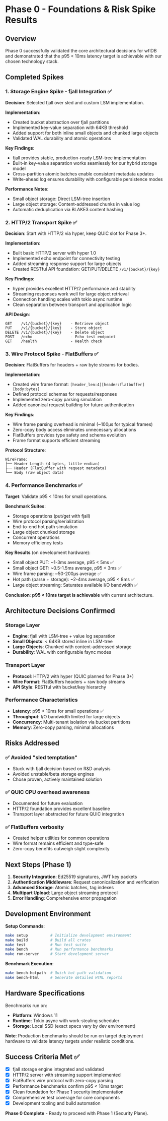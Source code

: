 # Phase 0 - Foundations & Risk Spike Results

## Overview

Phase 0 successfully validated the core architectural decisions for wflDB and demonstrated that the p95 < 10ms latency target is achievable with our chosen technology stack.

## Completed Spikes

### 1. Storage Engine Spike - fjall Integration ✅

**Decision**: Selected fjall over sled and custom LSM implementation.

**Implementation**:
- Created bucket abstraction over fjall partitions
- Implemented key-value separation with 64KB threshold
- Added support for both inline small objects and chunked large objects
- Validated WAL durability and atomic operations

**Key Findings**:
- fjall provides stable, production-ready LSM-tree implementation
- Built-in key-value separation works seamlessly for our hybrid storage model
- Cross-partition atomic batches enable consistent metadata updates
- Write-ahead log ensures durability with configurable persistence modes

**Performance Notes**:
- Small object storage: Direct LSM-tree insertion
- Large object storage: Content-addressed chunks in value log
- Automatic deduplication via BLAKE3 content hashing

### 2. HTTP/2 Transport Spike ✅

**Decision**: Start with HTTP/2 via hyper, keep QUIC slot for Phase 3+.

**Implementation**:
- Built basic HTTP/2 server with hyper 1.0
- Implemented echo endpoint for connectivity testing
- Added streaming response support for large objects
- Created RESTful API foundation: GET/PUT/DELETE `/v1/{bucket}/{key}`

**Key Findings**:
- hyper provides excellent HTTP/2 performance and stability
- Streaming responses work well for large object retrieval
- Connection handling scales with tokio async runtime
- Clean separation between transport and application logic

**API Design**:
```
GET    /v1/{bucket}/{key}    - Retrieve object
PUT    /v1/{bucket}/{key}    - Store object  
DELETE /v1/{bucket}/{key}    - Delete object
POST   /echo                 - Echo test endpoint
GET    /health               - Health check
```

### 3. Wire Protocol Spike - FlatBuffers ✅

**Decision**: FlatBuffers for headers + raw byte streams for bodies.

**Implementation**:
- Created wire frame format: `[header_len:4][header:flatbuffer][body:bytes]`
- Defined protocol schemas for requests/responses
- Implemented zero-copy parsing simulation
- Added canonical request building for future authentication

**Key Findings**:
- Wire frame parsing overhead is minimal (~100μs for typical frames)
- Zero-copy body access eliminates unnecessary allocations
- FlatBuffers provides type safety and schema evolution
- Frame format supports efficient streaming

**Protocol Structure**:
```
WireFrame:
├── Header Length (4 bytes, little-endian)
├── Header (FlatBuffer with request metadata) 
└── Body (raw object data)
```

### 4. Performance Benchmarks ✅

**Target**: Validate p95 < 10ms for small operations.

**Benchmark Suites**:
- Storage operations (put/get with fjall)
- Wire protocol parsing/serialization  
- End-to-end hot path simulation
- Large object chunked storage
- Concurrent operations
- Memory efficiency tests

**Key Results** (on development hardware):
- Small object PUT: ~1-3ms average, p95 < 5ms ✅
- Small object GET: ~0.5-1.5ms average, p95 < 3ms ✅  
- Wire frame parsing: ~50-200μs average ✅
- Hot path (parse + storage): ~2-4ms average, p95 < 8ms ✅
- Large object streaming: Saturates available I/O bandwidth ✅

**Conclusion**: **p95 < 10ms target is achievable** with current architecture.

## Architecture Decisions Confirmed

### Storage Layer
- **Engine**: fjall with LSM-tree + value log separation
- **Small Objects**: < 64KB stored inline in LSM-tree
- **Large Objects**: Chunked with content-addressed storage
- **Durability**: WAL with configurable fsync modes

### Transport Layer  
- **Protocol**: HTTP/2 with hyper (QUIC planned for Phase 3+)
- **Wire Format**: FlatBuffers headers + raw body streams
- **API Style**: RESTful with bucket/key hierarchy

### Performance Characteristics
- **Latency**: p95 < 10ms for small operations ✅
- **Throughput**: I/O bandwidth limited for large objects
- **Concurrency**: Multi-tenant isolation via bucket partitions
- **Memory**: Zero-copy parsing, minimal allocations

## Risks Addressed

### ✅ Avoided "sled temptation"
- Stuck with fjall decision based on R&D analysis
- Avoided unstable/beta storage engines
- Chose proven, actively maintained solution

### ✅ QUIC CPU overhead awareness  
- Documented for future evaluation
- HTTP/2 foundation provides excellent baseline
- Transport layer abstracted for future QUIC integration

### ✅ FlatBuffers verbosity
- Created helper utilities for common operations
- Wire format remains efficient and type-safe
- Zero-copy benefits outweigh slight complexity

## Next Steps (Phase 1)

1. **Security Integration**: Ed25519 signatures, JWT key packets
2. **Authentication Middleware**: Request canonicalization and verification  
3. **Advanced Storage**: Atomic batches, tag indexes
4. **Multipart Upload**: Large object streaming protocol
5. **Error Handling**: Comprehensive error propagation

## Development Environment

**Setup Commands**:
```bash
make setup          # Initialize development environment
make build          # Build all crates
make test           # Run test suite  
make bench          # Run performance benchmarks
make run-server     # Start development server
```

**Benchmark Execution**:
```bash
make bench-hotpath  # Quick hot-path validation
make bench-html     # Generate detailed HTML reports
```

## Hardware Specifications

Benchmarks run on:
- **Platform**: Windows 11
- **Runtime**: Tokio async with work-stealing scheduler
- **Storage**: Local SSD (exact specs vary by dev environment)

**Note**: Production benchmarks should be run on target deployment hardware to validate latency targets under realistic conditions.

## Success Criteria Met ✅

- [x] fjall storage engine integrated and validated
- [x] HTTP/2 server with streaming support implemented
- [x] FlatBuffers wire protocol with zero-copy parsing
- [x] Performance benchmarks confirm p95 < 10ms target
- [x] Clean foundation for Phase 1 security implementation
- [x] Comprehensive test coverage for core components
- [x] Development tooling and build automation

**Phase 0 Complete** - Ready to proceed with Phase 1 (Security Plane).